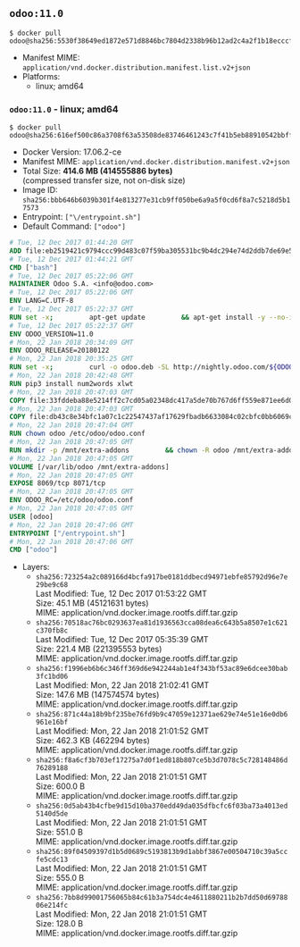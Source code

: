 ## `odoo:11.0`

```console
$ docker pull odoo@sha256:5530f38649ed1872e571d8846bc7804d2338b96b12ad2c4a2f1b18ecccf46bb4
```

-	Manifest MIME: `application/vnd.docker.distribution.manifest.list.v2+json`
-	Platforms:
	-	linux; amd64

### `odoo:11.0` - linux; amd64

```console
$ docker pull odoo@sha256:616ef500c86a3708f63a53508de83746461243c7f41b5eb88910542bbff44c9e
```

-	Docker Version: 17.06.2-ce
-	Manifest MIME: `application/vnd.docker.distribution.manifest.v2+json`
-	Total Size: **414.6 MB (414555886 bytes)**  
	(compressed transfer size, not on-disk size)
-	Image ID: `sha256:bbb646b6039b301f4e813277e31cb9ff050be6a9a5f0cd6f8a7c5218d5b17573`
-	Entrypoint: `["\/entrypoint.sh"]`
-	Default Command: `["odoo"]`

```dockerfile
# Tue, 12 Dec 2017 01:44:20 GMT
ADD file:eb2519421c9794ccc99d483c07f59ba305531bc9b4dc294e74d2ddb7de69e52a in / 
# Tue, 12 Dec 2017 01:44:21 GMT
CMD ["bash"]
# Tue, 12 Dec 2017 05:22:06 GMT
MAINTAINER Odoo S.A. <info@odoo.com>
# Tue, 12 Dec 2017 05:22:06 GMT
ENV LANG=C.UTF-8
# Tue, 12 Dec 2017 05:22:37 GMT
RUN set -x;         apt-get update         && apt-get install -y --no-install-recommends             ca-certificates             curl             node-less             python3-pip             python3-setuptools             python3-renderpm             libssl1.0-dev             xz-utils         && curl -o wkhtmltox.tar.xz -SL https://github.com/wkhtmltopdf/wkhtmltopdf/releases/download/0.12.4/wkhtmltox-0.12.4_linux-generic-amd64.tar.xz         && echo '3f923f425d345940089e44c1466f6408b9619562 wkhtmltox.tar.xz' | sha1sum -c -         && tar xvf wkhtmltox.tar.xz         && cp wkhtmltox/lib/* /usr/local/lib/         && cp wkhtmltox/bin/* /usr/local/bin/         && cp -r wkhtmltox/share/man/man1 /usr/local/share/man/
# Tue, 12 Dec 2017 05:22:37 GMT
ENV ODOO_VERSION=11.0
# Mon, 22 Jan 2018 20:34:09 GMT
ENV ODOO_RELEASE=20180122
# Mon, 22 Jan 2018 20:35:25 GMT
RUN set -x;         curl -o odoo.deb -SL http://nightly.odoo.com/${ODOO_VERSION}/nightly/deb/odoo_${ODOO_VERSION}.${ODOO_RELEASE}_all.deb         && echo '56f61789bc655aaa2c014a3c5f63d80805408359 odoo.deb' | sha1sum -c -         && dpkg --force-depends -i odoo.deb         && apt-get update         && apt-get -y install -f --no-install-recommends         && rm -rf /var/lib/apt/lists/* odoo.deb
# Mon, 22 Jan 2018 20:42:48 GMT
RUN pip3 install num2words xlwt
# Mon, 22 Jan 2018 20:47:03 GMT
COPY file:33fddeba88e5214ff2c7cd05a02348dc417a5de70b767d6ff559e871ee6d046a in / 
# Mon, 22 Jan 2018 20:47:03 GMT
COPY file:db43c8e34bfc1a07c1c22547437af17629fbadb6633084c02cbfc0bb6069c9fd in /etc/odoo/ 
# Mon, 22 Jan 2018 20:47:04 GMT
RUN chown odoo /etc/odoo/odoo.conf
# Mon, 22 Jan 2018 20:47:05 GMT
RUN mkdir -p /mnt/extra-addons         && chown -R odoo /mnt/extra-addons
# Mon, 22 Jan 2018 20:47:05 GMT
VOLUME [/var/lib/odoo /mnt/extra-addons]
# Mon, 22 Jan 2018 20:47:05 GMT
EXPOSE 8069/tcp 8071/tcp
# Mon, 22 Jan 2018 20:47:05 GMT
ENV ODOO_RC=/etc/odoo/odoo.conf
# Mon, 22 Jan 2018 20:47:05 GMT
USER [odoo]
# Mon, 22 Jan 2018 20:47:06 GMT
ENTRYPOINT ["/entrypoint.sh"]
# Mon, 22 Jan 2018 20:47:06 GMT
CMD ["odoo"]
```

-	Layers:
	-	`sha256:723254a2c089166d4bcfa917be0181ddbecd94971ebfe85792d96e7e29be9c68`  
		Last Modified: Tue, 12 Dec 2017 01:53:22 GMT  
		Size: 45.1 MB (45121631 bytes)  
		MIME: application/vnd.docker.image.rootfs.diff.tar.gzip
	-	`sha256:70518ac76bc0293637ea81d1936563cca08dea6c643b5a8507e1c621c370fb8c`  
		Last Modified: Tue, 12 Dec 2017 05:35:39 GMT  
		Size: 221.4 MB (221395553 bytes)  
		MIME: application/vnd.docker.image.rootfs.diff.tar.gzip
	-	`sha256:f1996eb6b6c346ff369d6e942244ab1e4f343bf53ac89e6dcee30bab3fc1bd06`  
		Last Modified: Mon, 22 Jan 2018 21:02:41 GMT  
		Size: 147.6 MB (147574574 bytes)  
		MIME: application/vnd.docker.image.rootfs.diff.tar.gzip
	-	`sha256:871c44a18b9bf235be76fd9b9c47059e12371ae629e74e51e16e0db6961e16bf`  
		Last Modified: Mon, 22 Jan 2018 21:01:52 GMT  
		Size: 462.3 KB (462294 bytes)  
		MIME: application/vnd.docker.image.rootfs.diff.tar.gzip
	-	`sha256:f8a6cf3b703ef17275a7d0f1ed818b807ce5b3d7078c5c728148486d76289188`  
		Last Modified: Mon, 22 Jan 2018 21:01:51 GMT  
		Size: 600.0 B  
		MIME: application/vnd.docker.image.rootfs.diff.tar.gzip
	-	`sha256:0d5ab43b4cfbe9d15d10ba370edd49da035dfbcfc6f03ba73a4013ed5140d5de`  
		Last Modified: Mon, 22 Jan 2018 21:01:51 GMT  
		Size: 551.0 B  
		MIME: application/vnd.docker.image.rootfs.diff.tar.gzip
	-	`sha256:89f04509397d1b5d0689c5193813b9d1abbf3867e00504710c39a5ccfe5cdc13`  
		Last Modified: Mon, 22 Jan 2018 21:01:51 GMT  
		Size: 555.0 B  
		MIME: application/vnd.docker.image.rootfs.diff.tar.gzip
	-	`sha256:7bb8d99001756065b84c61b3a754dc4e4611880211b2b7dd50d6978806e214fc`  
		Last Modified: Mon, 22 Jan 2018 21:01:51 GMT  
		Size: 128.0 B  
		MIME: application/vnd.docker.image.rootfs.diff.tar.gzip
